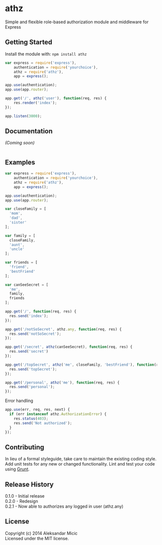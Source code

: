 # athz

Simple and flexible role-based authorization module and middleware for Express

## Getting Started
Install the module with: `npm install athz`

```javascript
var express = require('express'),
    authentication = require('yourchoice'),
    athz = require('athz'),
    app = express();

app.use(authentication);
app.use(app.router);

app.get('/', athz('user'), function(req, res) {
    res.render('index');
});

app.listen(3000);
```

## Documentation
_(Coming soon)_
```javascript

```

## Examples
```javascript
var express = require('express'),
    authentication = require('yourchoice'),
    athz = require('athz'),
    app = express();

app.use(authentication);
app.use(app.router);

var closeFamily = [
  'mom',
  'dad',
  'sister'
];

var family = [
  closeFamily,
  'aunt',
  'uncle'
];

var friends = [
  'friend',
  'bestFriend'
];

var canSeeSecret = [
  'me',
  family,
  friends
];

app.get('/', function(req, res) {
  res.send('index');
});

app.get('/notSoSecret', athz.any, function(req, res) {
  res.send('notSoSecret');
});

app.get('/secret', athz(canSeeSecret), function(req, res) {
  res.send('secret')
});

app.get('/topSecret', athz('me', closeFamily, 'bestFriend'), function(req, res) {
  res.send('topSecret');
});

app.get('/personal', athz('me'), function(req, res) {
  res.send('personal');
});
```

Error handling
```javascript
app.use(err, req, res, next) {
  if (err instanceof athz.AuthorizationError) {
    res.status(403);
    res.send('Not authorized');
  }
});
```

## Contributing
In lieu of a formal styleguide, take care to maintain the existing coding style. Add unit tests for any new or changed functionality. Lint and test your code using [Grunt](http://gruntjs.com/).

## Release History
0.1.0 - Initial release  
0.2.0 - Redesign  
0.2.1 - Now able to authorizes any logged in user (athz.any)

## License
Copyright (c) 2014 Aleksandar Micic  
Licensed under the MIT license.

